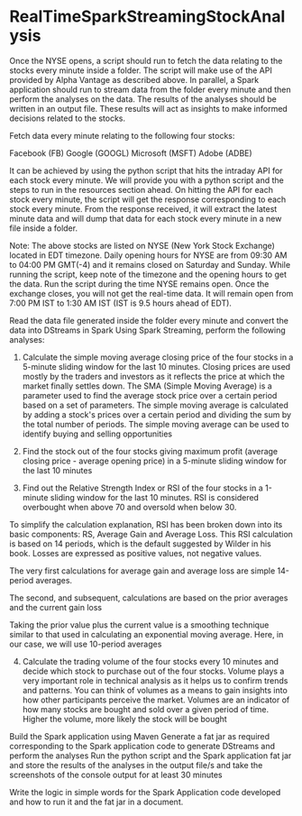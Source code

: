 # RealTimeSparkStreamingStockAnalysis

Once the NYSE opens, a script should run to fetch the data relating to the stocks every minute inside a folder. The script will make use of the API provided by Alpha Vantage as described above. In parallel, a Spark application should run to stream data from the folder every minute and then perform the analyses on the data. The results of the analyses should be written in an output file. These results will act as insights to make informed decisions related to the stocks.

Fetch data every minute relating to the following four stocks:

Facebook (FB)
Google (GOOGL)
Microsoft (MSFT)
Adobe (ADBE)

It can be achieved by using the python script that hits the intraday API for each stock every minute. We will provide you with a python script and the steps to run in the resources section ahead. On hitting the API for each stock every minute, the script will get the response corresponding to each stock every minute. From the response received, it will extract the latest minute data and will dump that data for each stock every minute in a new file inside a folder. 

Note: The above stocks are listed on NYSE (New York Stock Exchange) located in EDT timezone. Daily opening hours for NYSE are from 09:30 AM to 04:00 PM GMT(-4) and it remains closed on Saturday and Sunday. While running the script, keep note of the timezone and the opening hours to get the data. Run the script during the time NYSE remains open. Once the exchange closes, you will not get the real-time data. It will remain open from 7:00 PM IST to 1:30 AM IST (IST is 9.5 hours ahead of EDT).

Read the data file generated inside the folder every minute and convert the data into DStreams in Spark
Using Spark Streaming, perform the following analyses:

1. Calculate the simple moving average closing price of the four stocks in a 5-minute sliding window for the last 10 minutes.  Closing prices are used mostly by the traders and investors as it reflects the price at which the market finally settles down. The SMA (Simple Moving Average) is a parameter used to find the average stock price over a certain period based on a set of parameters. The simple moving average is calculated by adding a stock's prices over a certain period and dividing the sum by the total number of periods. The simple moving average can be used to identify buying and selling opportunities

2. Find the stock out of the four stocks giving maximum profit (average closing price - average opening price) in a 5-minute sliding window for the last 10 minutes

3. Find out the Relative Strength Index or RSI of the four stocks in a 1-minute sliding window for the last 10 minutes. RSI is considered overbought when above 70 and oversold when below 30. 

To simplify the calculation explanation, RSI has been broken down into its basic components: RS, Average Gain and Average Loss. This RSI calculation is based on 14 periods, which is the default suggested by Wilder in his book. Losses are expressed as positive values, not negative values.

The very first calculations for average gain and average loss are simple 14-period averages.

The second, and subsequent, calculations are based on the prior averages and the current gain loss


Taking the prior value plus the current value is a smoothing technique similar to that used in calculating an exponential moving average. Here, in our case, we will use 10-period averages

4. Calculate the trading volume of the four stocks every 10 minutes and decide which stock to purchase out of the four stocks. Volume plays a very important role in technical analysis as it helps us to confirm trends and patterns. You can think of volumes as a means to gain insights into how other participants perceive the market. Volumes are an indicator of how many stocks are bought and sold over a given period of time. Higher the volume, more likely the stock will be bought

Build the Spark application using Maven
Generate a fat jar as required corresponding to the Spark application code to generate DStreams and perform the analyses
Run the python script and the Spark application fat jar and store the results of the analyses in the output file/s and take the screenshots of the console output for at least 30 minutes

Write the logic in simple words for the Spark Application code developed and how to run it and the fat jar in a document.
